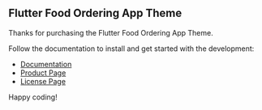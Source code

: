 ## Flutter Food Ordering App Theme

Thanks for purchasing the Flutter Food Ordering App Theme.

Follow the documentation to install and get started with the development:

-   [Documentation](https://docs.fluttermarket.com/flutter-restauranttheme-app/)
-   [Product Page](https://fluttermarket.com/view/flutter-food-ordering-app)
-	[License Page](https://fluttermarket.com/licenses)

Happy coding!